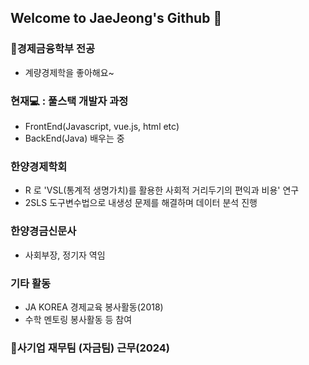 ## Welcome to JaeJeong's Github 👋

### 🌱경제금융학부 전공
  - 계량경제학을 좋아해요~
### 현재💻 : 풀스택 개발자 과정
  - FrontEnd(Javascript, vue.js, html etc)
  - BackEnd(Java) 배우는 중

### 한양경제학회
  - R 로 'VSL(통계적 생명가치)를 활용한 사회적 거리두기의 편익과 비용' 연구
  - 2SLS 도구변수법으로 내생성 문제를 해결하며 데이터 분석 진행
### 한양경금신문사
  - 사회부장, 정기자 역임
### 기타 활동
  - JA KOREA 경제교육 봉사활동(2018)
  - 수학 멘토링 봉사활동 등 참여

### 👔사기업 재무팀 (자금팀) 근무(2024)

<!--
**Jaejeong-Lee/Jaejeong-Lee** is a ✨ _special_ ✨ repository because its `README.md` (this file) appears on your GitHub profile.

Here are some ideas to get you started:

- 🔭 I’m currently working on ...
- 🌱 I’m currently learning ...
- 👯 I’m looking to collaborate on ...
- 🤔 I’m looking for help with ...
- 💬 Ask me about ...
- 📫 How to reach me: ...
- 😄 Pronouns: ...
- ⚡ Fun fact: ...
-->
